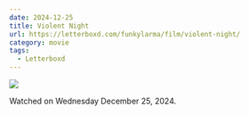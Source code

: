 ```yaml
---
date: 2024-12-25
title: Violent Night
url: https://letterboxd.com/funkylarma/film/violent-night/
category: movie
tags:
  - Letterboxd
---
```


![](https://a.ltrbxd.com/resized/film-poster/8/0/9/3/9/5/809395-violent-night-0-600-0-900-crop.jpg?v=9d0180c01a)

Watched on Wednesday December 25, 2024.
